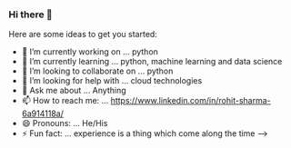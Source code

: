 ### Hi there 👋


Here are some ideas to get you started:

- 🔭 I’m currently working on ... python
- 🌱 I’m currently learning ... python, machine learning and data science
- 👯 I’m looking to collaborate on ... python
- 🤔 I’m looking for help with ... cloud technologies
- 💬 Ask me about ... Anything
- 📫 How to reach me: ... https://www.linkedin.com/in/rohit-sharma-6a914118a/
- 😄 Pronouns: ... He/His
- ⚡ Fun fact: ... experience is a thing which come along the time
-->
